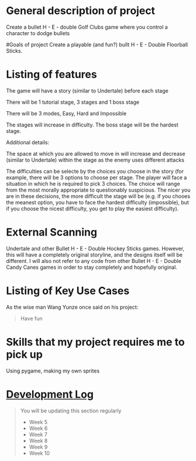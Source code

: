 # General description of project
Create a bullet H - E - double Golf Clubs game where you control a character to dodge bullets

#Goals of project
Create a playable (and fun?) bullt H - E - Double Floorball Sticks.

# Listing of features
The game will have a story (similar to Undertale) before each stage

There will be 1 tutorial stage, 3 stages and 1 boss stage

There will be 3 modes, Easy, Hard and Impossible

The stages will increase in difficulty. The boss stage will be the hardest stage.

Additional details:

The space at which you are allowed to move in will increase and decrease (similar to Undertale) within the stage as the enemy uses different attacks

The difficulties can be selecte by the choices you choose in the story (for example, there will be 3 options to choose per stage. The player will face a situation in which he is required to pick 3 choices. The choice will range from the most morally appropriate to questionably suspicious. The nicer you are in these decisions, the more difficult the stage will be (e.g. if you chooes the meanest option, you have to face the hardest difficulty (impossible), but if you choose the nicest difficulty, you get to play the easiest difficulty).

# External Scanning
Undertale and other Bullet H - E - Double Hockey Sticks games. However, this will have a completely original storyline, and the designs itself will be different. I will also not refer to any code from other Bullet H - E - Double Candy Canes games in order to stay completely and hopefully original.

# Listing of Key Use Cases
As the wise man Wang Yunze once said on his project:

> Have fun

# Skills that my project requires me to pick up
Using pygame, making my own sprites

# [Development Log](/devlog.md)
> You will be updating this section regularly
> - Week 5
> - Week 6
> - Week 7
> - Week 8
> - Week 9
> - Week 10

